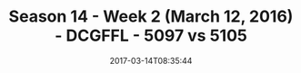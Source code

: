 ---
title: Season 14 - Week 2 (March 12, 2016) - DCGFFL - 5097 vs 5105
teams_score:
- team: 5097
  score: 31
- team: 5105
  score: 18
mvp: Mark Japinga, Derrick Johnson
game-ball: Daniel Erkenbrack, Brian Loper
season: 14
week: 2
date: '2017-03-14T08:35:44'
pageid: season-14-week-2-march-12-2016-5097-vs-5105
---